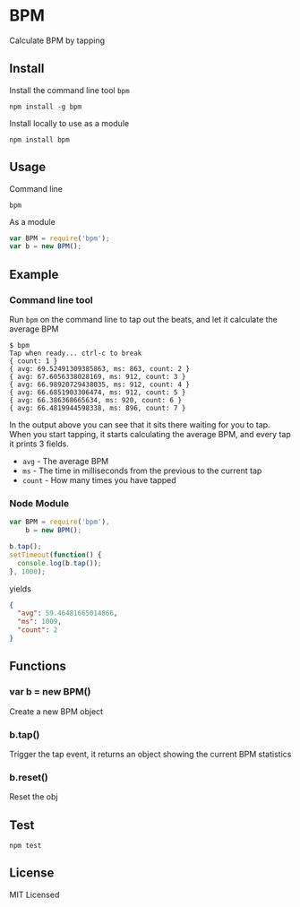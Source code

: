 BPM
===

Calculate BPM by tapping

Install
------

Install the command line tool `bpm`

    npm install -g bpm

Install locally to use as a module

    npm install bpm

Usage
-----

Command line

    bpm

As a module

``` js
var BPM = require('bpm');
var b = new BPM();
```

Example
-------

### Command line tool

Run `bpm` on the command line to tap out the beats, and let it calculate the
average BPM

    $ bpm
    Tap when ready... ctrl-c to break
    { count: 1 }
    { avg: 69.52491309385863, ms: 863, count: 2 }
    { avg: 67.6056338028169, ms: 912, count: 3 }
    { avg: 66.98920729438035, ms: 912, count: 4 }
    { avg: 66.6851903306474, ms: 912, count: 5 }
    { avg: 66.386368665634, ms: 920, count: 6 }
    { avg: 66.4819944598338, ms: 896, count: 7 }

In the output above you can see that it sits there waiting for you to tap.  When you
start tapping, it starts calculating the average BPM, and every tap it prints 3 fields.

* `avg` - The average BPM
* `ms` - The time in milliseconds from the previous to the current tap
* `count` - How many times you have tapped

### Node Module

``` js
var BPM = require('bpm'),
    b = new BPM();

b.tap();
setTimeout(function() {
  console.log(b.tap());
}, 1000);
```
yields
``` json
{
  "avg": 59.46481665014866,
  "ms": 1009,
  "count": 2
}
```

Functions
---------

### var b = new BPM()

Create a new BPM object

### b.tap()

Trigger the tap event, it returns an object showing the current BPM statistics

### b.reset()

Reset the obj

Test
----

    npm test

License
-------

MIT Licensed
